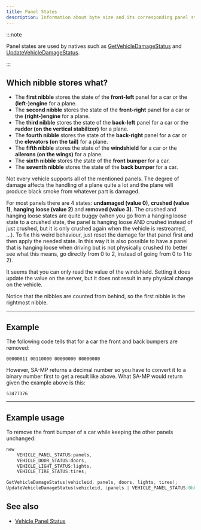 ```yaml
---
title: Panel States
description: Information about byte size and its corresponding panel state bits.
---
```


:::note

Panel states are used by natives such as [GetVehicleDamageStatus](../functions/GetVehicleDamageStatus) and [UpdateVehicleDamageStatus](../functions/UpdateVehicleDamageStatus).

:::

## Which nibble stores what?

- The **first nibble** stores the state of the **front-left** panel for a car or the **(left-)engine** for a plane.
- The **second nibble** stores the state of the **front-right** panel for a car or the **(right-)engine** for a plane.
- The **third nibble** stores the state of the **back-left** panel for a car or the **rudder (on the vertical stabilizer)** for a plane.
- The **fourth nibble** stores the state of the **back-right** panel for a car or the **elevators (on the tail)** for a plane.
- The **fifth nibble** stores the state of the **windshield** for a car or the **ailerons (on the wings)** for a plane.
- The **sixth nibble** stores the state of the **front bumper** for a car.
- The **seventh nibble** stores the state of the **back bumper** for a car.

Not every vehicle supports all of the mentioned panels. The degree of damage affects the handling of a plane quite a lot and the plane will produce black smoke from whatever part is damaged.

For most panels there are 4 states: **undamaged (value 0)**, **crushed (value 1)**, **hanging loose (value 2)** and **removed (value 3)**. The crushed and hanging loose states are quite buggy (when you go from a hanging loose state to a crushed state, the panel is hanging loose AND crushed instead of just crushed, but it is only crushed again when the vehicle is restreamed, ...). To fix this weird behaviour, just reset the damage for that panel first and then apply the needed state. In this way it is also possible to have a panel that is hanging loose when driving but is not physically crushed (to better see what this means, go directly from 0 to 2, instead of going from 0 to 1 to 2).

It seems that you can only read the value of the windshield. Setting it does update the value on the server, but it does not result in any physical change on the vehicle.

Notice that the nibbles are counted from behind, so the first nibble is the rightmost nibble.

---

## Example

The following code tells that for a car the front and back bumpers are removed:

`00000011 00110000 00000000 00000000`

However, SA-MP returns a decimal number so you have to convert it to a binary number first to get a result like above. What SA-MP would return given the example above is this:

`53477376`

---

## Example usage

To remove the front bumper of a car while keeping the other panels unchanged:

```c
new
	VEHICLE_PANEL_STATUS:panels,
	VEHICLE_DOOR_STATUS:doors,
	VEHICLE_LIGHT_STATUS:lights,
	VEHICLE_TIRE_STATUS:tires;

GetVehicleDamageStatus(vehicleid, panels, doors, lights, tires);
UpdateVehicleDamageStatus(vehicleid, (panels | VEHICLE_PANEL_STATUS:0b00000000001100000000000000000000), doors, lights, tires); // The '0b' part means that the following number is in binary. Just the same way that '0x' indicates a hexadecimal number.
```

## See also

- [Vehicle Panel Status](../resources/vehicle-panel-status)
